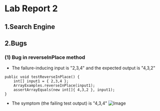 # Lab Report 2

## 1.Search Engine

## 2.Bugs

### (1) Bug in reverseInPlace method 
- The failure-inducing input is "2,3,4" and the expected output is "4,3,2"
```
public void testReverseInPlace() {
    int[] input1 = { 2,3,4 };
    ArrayExamples.reverseInPlace(input1);
    assertArrayEquals(new int[]{ 4,3,2 }, input1);
}
```
- The symptom (the failing test output) is "4,3,4"
![Image](https://sara0112.github.io/cse15l-lab-reports/Lab2_Bug_01.png)
